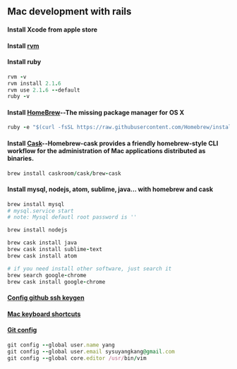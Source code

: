 ## Mac development with rails

#### Install Xcode from apple store

#### Install [rvm](http://rvm.io)

#### Install ruby

```ruby
rvm -v
rvm install 2.1.6
rvm use 2.1.6 --default
ruby -v
```

#### Install [HomeBrew](http://brew.sh)--The missing package manager for OS X

```ruby
ruby -e "$(curl -fsSL https://raw.githubusercontent.com/Homebrew/install/master/install)"
```

#### Install [Cask](https://github.com/caskroom/homebrew-cask)--Homebrew-cask provides a friendly homebrew-style CLI workflow for the administration of Mac applications distributed as binaries.

```ruby
brew install caskroom/cask/brew-cask
```

#### Install mysql, nodejs, atom, sublime, java... with homebrew and cask

```ruby
brew install mysql
# mysql.service start
# note: Mysql defautl root password is ''

brew install nodejs

brew cask install java
brew cask install sublime-text
brew cask install atom

# if you need install other software, just search it
brew search google-chrome
brew cask install google-chrome
```

#### [Config github ssh keygen](https://help.github.com/articles/generating-ssh-keys/)

#### [Mac keyboard shortcuts](https://support.apple.com/en-us/HT201236)

#### [Git config](http://git-scm.com/docs/git-config)

```ruby
git config --global user.name yang
git config --global user.email sysuyangkang@gmail.com
git config --global core.editor /usr/bin/vim
```
